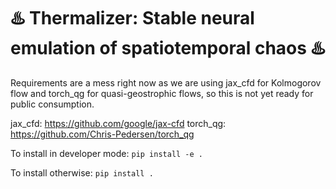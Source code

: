 # ♨️ Thermalizer: Stable neural emulation of spatiotemporal chaos ♨️ 
Requirements are a mess right now as we are using jax_cfd for Kolmogorov flow and torch_qg for quasi-geostrophic flows, so this is not yet ready for public consumption.

jax_cfd: https://github.com/google/jax-cfd
torch_qg: https://github.com/Chris-Pedersen/torch_qg

To install in developer mode:
```pip install -e .```

To install otherwise:
```pip install . ```
